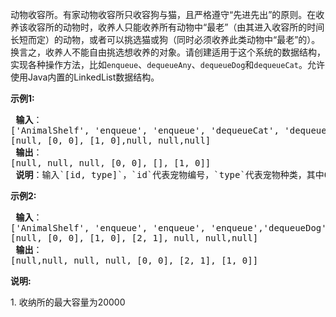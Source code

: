 动物收容所。有家动物收容所只收容狗与猫，且严格遵守“先进先出”的原则。在收养该收容所的动物时，收养人只能收养所有动物中“最老”（由其进入收容所的时间长短而定）的动物，或者可以挑选猫或狗（同时必须收养此类动物中“最老”的）。换言之，收养人不能自由挑选想收养的对象。请创建适用于这个系统的数据结构，实现各种操作方法，比如`enqueue`、`dequeueAny`、`dequeueDog`和`dequeueCat`。允许使用Java内置的LinkedList数据结构。

<p> <strong>示例1:</strong></p>
<pre>
<strong> 输入</strong>：
['AnimalShelf', 'enqueue', 'enqueue', 'dequeueCat', 'dequeueDog',dequeueAny']
[null, [0, 0], [1, 0],null, null,null]
<strong> 输出</strong>：
[null, null, null, [0, 0], [], [1, 0]]
<strong> 说明</strong>：输入`[id, type]`，`id`代表宠物编号，`type`代表宠物种类，其中0代表猫，1代表狗
</pre>

<p> <strong>示例2:</strong></p>
<pre>
<strong> 输入</strong>：
['AnimalShelf', 'enqueue', 'enqueue', 'enqueue','dequeueDog', 'dequeueCat', 'dequeueAny']
[null, [0, 0], [1, 0], [2, 1], null, null,null]
<strong> 输出</strong>：
[null,null, null, null, [0, 0], [2, 1], [1, 0]]
</pre>

<p> <strong>说明:</strong></p>
1. 收纳所的最大容量为20000



